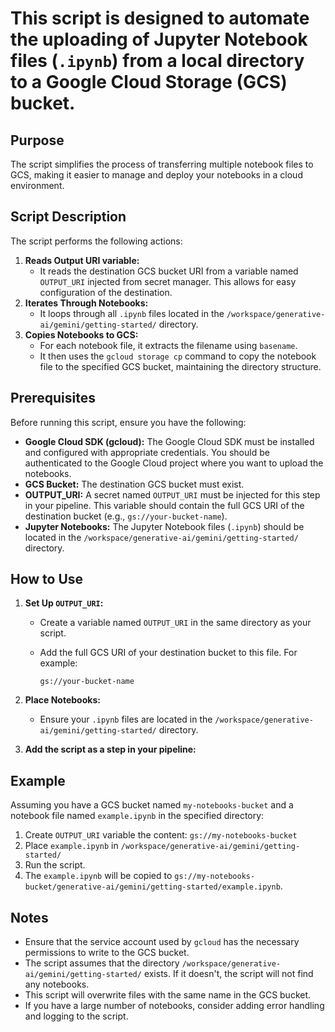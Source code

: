 # This script is designed to automate the uploading of Jupyter Notebook files (`.ipynb`) from a local directory to a Google Cloud Storage (GCS) bucket.

## Purpose

The script simplifies the process of transferring multiple notebook files to GCS, making it easier to manage and deploy your notebooks in a cloud environment.

## Script Description

The script performs the following actions:

1. **Reads Output URI variable:**
   - It reads the destination GCS bucket URI from a variable named `OUTPUT_URI` injected from secret manager. This allows for easy configuration of the destination.
2. **Iterates Through Notebooks:**
   - It loops through all `.ipynb` files located in the `/workspace/generative-ai/gemini/getting-started/` directory.
3. **Copies Notebooks to GCS:**
   - For each notebook file, it extracts the filename using `basename`.
   - It then uses the `gcloud storage cp` command to copy the notebook file to the specified GCS bucket, maintaining the directory structure.

## Prerequisites

Before running this script, ensure you have the following:

- **Google Cloud SDK (gcloud):** The Google Cloud SDK must be installed and configured with appropriate credentials. You should be authenticated to the Google Cloud project where you want to upload the notebooks.
- **GCS Bucket:** The destination GCS bucket must exist.
- **OUTPUT_URI:** A secret named `OUTPUT_URI` must be injected for this step in your pipeline. This variable should contain the full GCS URI of the destination bucket (e.g., `gs://your-bucket-name`).
- **Jupyter Notebooks:** The Jupyter Notebook files (`.ipynb`) should be located in the `/workspace/generative-ai/gemini/getting-started/` directory.

## How to Use

1. **Set Up `OUTPUT_URI`:**

   - Create a variable named `OUTPUT_URI` in the same directory as your script.
   - Add the full GCS URI of your destination bucket to this file. For example:

     ```none
     gs://your-bucket-name
     ```

2. **Place Notebooks:**

   - Ensure your `.ipynb` files are located in the `/workspace/generative-ai/gemini/getting-started/` directory.

3. **Add the script as a step in your pipeline:**

## Example

Assuming you have a GCS bucket named `my-notebooks-bucket` and a notebook file named `example.ipynb` in the specified directory:

1. Create `OUTPUT_URI` variable the content: `gs://my-notebooks-bucket`
2. Place `example.ipynb` in `/workspace/generative-ai/gemini/getting-started/`
3. Run the script.
4. The `example.ipynb` will be copied to `gs://my-notebooks-bucket/generative-ai/gemini/getting-started/example.ipynb`.

## Notes

- Ensure that the service account used by `gcloud` has the necessary permissions to write to the GCS bucket.
- The script assumes that the directory `/workspace/generative-ai/gemini/getting-started/` exists. If it doesn't, the script will not find any notebooks.
- This script will overwrite files with the same name in the GCS bucket.
- If you have a large number of notebooks, consider adding error handling and logging to the script.
